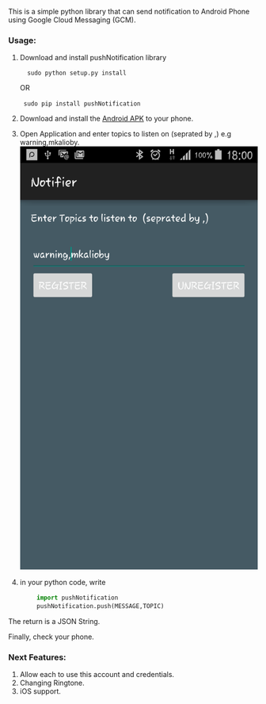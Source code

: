 This is a simple python library that can send notification to Android Phone using Google Cloud Messaging (GCM).

### Usage:

1. Download and install pushNotification library 
    ```
      sudo python setup.py install
      ```
      OR
      
      ```  sudo pip install pushNotification ```
      
2. Download and install the [Android APK](https://github.com/mkalioby/Python_Notifications/blob/master/Applications/Android/Notifier.apk?raw=true) to your phone.
3. Open Application and enter topics to listen on (seprated by ,) e.g warning,mkalioby.
	![Android Image](https://github.com/mkalioby/Python_Notifications/blob/master/Applications/Android/img.png)
4. in your python code, write 
```python
        import pushNotification
        pushNotification.push(MESSAGE,TOPIC)
```
The return is a JSON String.

Finally, check your phone.

###  Next Features:
1. Allow each to use this account and credentials.
2. Changing Ringtone.
3. iOS support. 
	
